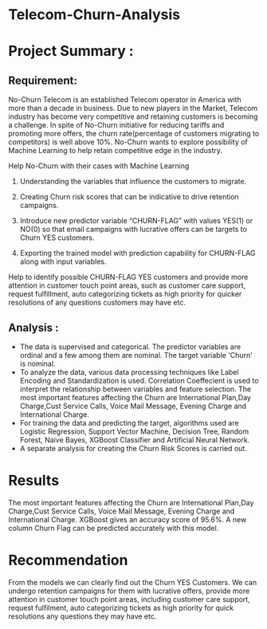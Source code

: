 # Telecom-Churn-Analysis
# Project Summary :

## Requirement:
No-Churn Telecom is an established Telecom operator in America with more than a decade in business. Due to new players in the Market, Telecom industry has become very competitive and retaining customers is becoming a challenge. In spite of No-Churn initiative for reducing tariffs and promoting more offers, the churn rate(percentage of customers migrating to competitors) is well above 10%. No-Churn wants to explore possibility of Machine Learning to help retain competitive edge in the industry.

Help No-Churn with their cases with Machine Learning

1. Understanding the variables that influence the customers to migrate.

2. Creating Churn risk scores that can be indicative to drive retention campaigns.

3. Introduce new predictor variable “CHURN-FLAG” with values YES(1) or NO(0) so that email campaigns with lucrative offers can be targets to Churn YES customers.

4. Exporting the trained model with prediction capability for CHURN-FLAG along with input variables.

Help to identify possible CHURN-FLAG YES customers and provide more attention in customer touch point areas, such as customer care support, request fulfillment, auto categorizing tickets as high priority for quicker resolutions of any questions customers may have etc.

## Analysis :
* The data is supervised and categorical. The predictor variables are ordinal and a few among them are nominal. The target variable 'Churn' is nominal.
* To analyze the data, various data processing techniques like Label Encoding and Standardization is used. Correlation Coeffecient is used to interpret the relationship between variables and feature selection. The most important features affecting the Churn are International Plan,Day Charge,Cust Service Calls, Voice Mail Message, Evening Charge and International Charge.
* For training the data and predicting the target, algorithms used are Logistic Regression, Support Vector Machine, Decision Tree, Random Forest, Naive Bayes, XGBoost Classifier and Artificial Neural Network.
* A separate analysis for creating the Churn Risk Scores is carried out.
# Results
The most important features affecting the Churn are International Plan,Day Charge,Cust Service Calls, Voice Mail Message, Evening Charge and International Charge. XGBoost gives an accuracy score of 95.6%. A new column Churn Flag can be predicted accurately with this model.
# Recommendation
From the models we can clearly find out the Churn YES Customers. We can undergo retention campaigns for them with lucrative offers, provide more attention in customer touch point areas, including customer care support, request fulfilment, auto categorizing tickets as high priority for quick resolutions any questions they may have etc.
